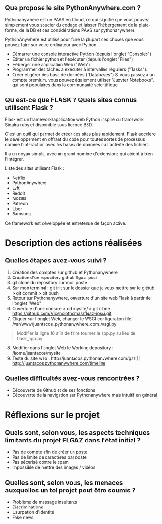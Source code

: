 ## Que propose le site PythonAnywhere.com ?

Pythonanywhere est un PAAS en Cloud, ce qui signifie que vous pouvez simplement vous soucier du codage et laisser l'hébergement de la plate-forme, de la DB et des considérations PAAS sur pythonanywhere.

PythonAnywhere est utilisé pour faire la plupart des choses que vous pouvez faire sur votre ordinateur avec Python. 
  - Démarrer une console interactive Python (depuis l'onglet "Consoles")
  - Editer un fichier python et l'exécuter (depuis l'onglet "Files")
  - Héberger une application Web ("Web") 
  - Programmer des tâches à exécuter à intervalles réguliers ("Tasks"). 
  - Créer et gérer des base de données ("Databases")
Si vous passez à un compte premium, vous pouvez également utiliser "Jupyter Notebooks", qui sont populaires dans la communauté scientifique.

## Qu'est-ce que FLASK ? Quels sites connus utilisent Flask ?

Flask est un framework/application web Python inspiré du framework Sinatra ruby et disponible sous licence BSD.

C'est un outil qui permet de créer des sites plus rapidement. Flask accélère le développement en offrant du code pour toutes sortes de processus comme l'interaction avec les bases de données ou l'activité des fichiers.

Il a un noyau simple, avec un grand nombre d'extensions qui aident à bien l'intégrer.

Liste des sites utilisant Flask :
 - Netflix
 - PythonAnywhere
 - Lyft
 - Reddit
 - Mozilla
 - Patreon
 - Uber
 - Samsung
 
Ce framework est développée et entretenue de façon active.
 
# Description des actions réalisées 
## Quelles étapes avez-vous suivi ?
 
1. Création des comptes sur github et Pythonanywhere
2. Création d'un repository github flgaz-ipssi
3. git clone du repository sur mon poste
4. Sur mon terminal : git init sur le dossier que je veux mettre sur le github > git commit > git push
5. Retour sur Pythonanywhere, ouverture d'un site web Flask à partir de l'onglet "Web"
6. Ouverture d'une console > cd mysite/ > git clone https://github.com/Vicenciothomas/flgaz-ipssi.git 
7. Cliquer sur l'onglet Web, changer le WSGI configuration file: /var/www/juantacos_pythonanywhere_com_wsgi.py 
  > Modifier la ligne 16 afin de faire tourner le app.py au lieu de flask_app.py
8. Modifier dans l'onglet Web le Working depository : /home/juantacos/mysite 
9. Teste du site web : http://juantacos.pythonanywhere.com/gaz || http://juantacos.pythonanywhere.com/timeline
 
## Quelles difficultés avez-vous rencontrées ?

- Découverte de Github et de ses fonctions
- Découverte de la navigation sur Pythonanywhere mais intuitif en général

# Réflexions sur le projet 
## Quels sont, selon vous, les aspects techniques limitants du projet FLGAZ dans l'état initial ?
 
- Pas de compte afin de créer un poste
- Pas de limite de caractères par poste
- Pas sécurisé contre le spam
- Impossible de mettre des images / vidéos
 
## Quelles sont, selon vous, les menaces auxquelles un tel projet peut être soumis ?

- Problème de message insultants
- Discriminations
- Usurpation d'identité
- Fake news
